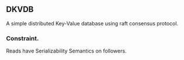 ## DKVDB

A simple distributed Key-Value database using raft consensus protocol. 

### Constraint.

Reads have Serializability Semantics on followers.
